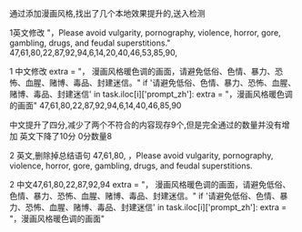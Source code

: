 通过添加漫画风格,找出了几个本地效果提升的,送入检测

1英文修改 "，Please avoid vulgarity, pornography, violence, horror, gore, gambling, drugs, and feudal superstitions."
47,61,80,22,87,92,94,6,14,20,40,46,53,85,90,

1 中文修改
    extra = "， 漫画风格暖色调的画面，请避免低俗、色情、暴力、恐怖、血腥、赌博、毒品、封建迷信。"
    if '请避免低俗、色情、暴力、恐怖、血腥、赌博、毒品、封建迷信' in task.iloc[i]['prompt_zh']:
        extra = "，漫画风格暖色调的画面"
47,61,80,22,87,92,94,6,14,40,46,85,90

中文提升了四分,减少了两个不符合的内容现存9个,但是完全通过的数量并没有增加
英文下降了10分 0分数量8

2 英文,删除掉总结语句 47,61,80,
，Please avoid vulgarity, pornography, violence, horror, gore, gambling, drugs, and feudal superstitions.

2 中文47,61,80,22,87,92,94
    extra = "， 漫画风格暖色调的画面，请避免低俗、色情、暴力、恐怖、血腥、赌博、毒品、封建迷信。"
    if '请避免低俗、色情、暴力、恐怖、血腥、赌博、毒品、封建迷信' in task.iloc[i]['prompt_zh']:
        extra = "，漫画风格暖色调的画面"